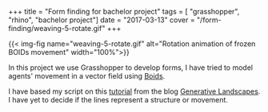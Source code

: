 +++
title = "Form finding for bachelor project"
tags = [ "grasshopper", "rhino", "bachelor project"]
date = "2017-03-13"
cover = "/form-finding/weaving-5-rotate.gif"
+++

{{< img-fig name="weaving-5-rotate.gif" alt="Rotation animation of frozen BOIDs movement" width="100%">}}

In this project we use Grasshopper to develop forms, I have tried to model agents' movement in a vector field using [Boids](https://en.wikipedia.org/wiki/Boids).

I have based my script on this [tutorial](https://generativelandscapes.wordpress.com/2014/12/08/agents-steered-by-a-vector-field-example-11-1/) from the blog [Generative Landscapes](https://generativelandscapes.wordpress.com/). I have yet to decide if the lines represent a structure or movement.
